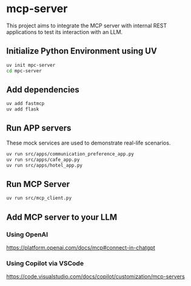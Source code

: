 # mcp-server
This project aims to integrate the MCP server with internal REST applications to test its interaction with an LLM.

## Initialize Python Environment using UV

```bash
uv init mpc-server
cd mpc-server
```

## Add dependencies

```bash
uv add fastmcp
uv add flask
```

## Run APP servers
These mock services are used to demonstrate real-life scenarios.
```bash
uv run src/apps/communication_preference_app.py
uv run src/apps/cafe_app.py
uv run src/apps/hotel_app.py
```

## Run MCP Server

```bash
uv run src/mcp_client.py
```

## Add MCP server to your LLM
### Using OpenAI 
https://platform.openai.com/docs/mcp#connect-in-chatgpt
### Using Copilot via VSCode
https://code.visualstudio.com/docs/copilot/customization/mcp-servers